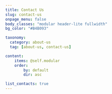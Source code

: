 ```yaml
---
title: Contact Us
slug: contact-us
onpage_menu: false
body_classes: "modular header-lite fullwidth"
bg_color: "#B4B093"

taxonomy:
  category: about-us
  tag: [about-us, contact-us]

content:
    items: @self.modular
    order:
        by: default
        dir: asc

list_contacts: true
---
```

